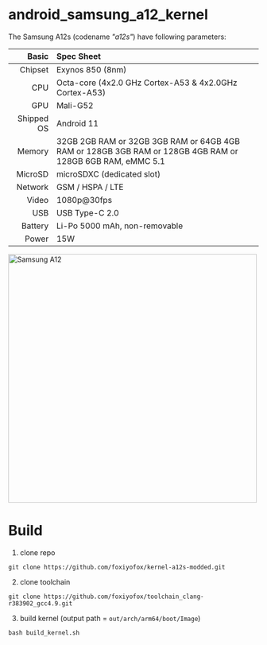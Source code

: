 #  android_samsung_a12_kernel
The Samsung A12s (codename _"a12s"_) have following parameters:

Basic                   | Spec Sheet
-----------------------:|:-------------------------
Chipset					| Exynos 850 (8nm)
CPU                     | Octa-core (4x2.0 GHz Cortex-A53 & 4x2.0GHz Cortex-A53)
GPU                     | Mali-G52
Shipped OS				| Android 11
Memory                  | 32GB 2GB RAM or 32GB 3GB RAM or 64GB 4GB RAM or 128GB 3GB RAM or 128GB 4GB RAM or 128GB 6GB RAM, eMMC 5.1
MicroSD                 | microSDXC (dedicated slot)
Network                 | GSM / HSPA / LTE
Video                   | 1080p@30fps
USB                     | USB Type-C 2.0
Battery 				| Li-Po 5000 mAh, non-removable
Power                   | 15W


<img src="device.png" alt="Samsung A12" style="height: 500px; width:500px;"/>

# Build
1. clone repo
```
git clone https://github.com/foxiyofox/kernel-a12s-modded.git
```
2. clone toolchain
```
git clone https://github.com/foxiyofox/toolchain_clang-r383902_gcc4.9.git
```
3. build kernel (output path = `out/arch/arm64/boot/Image`)
```
bash build_kernel.sh
```
